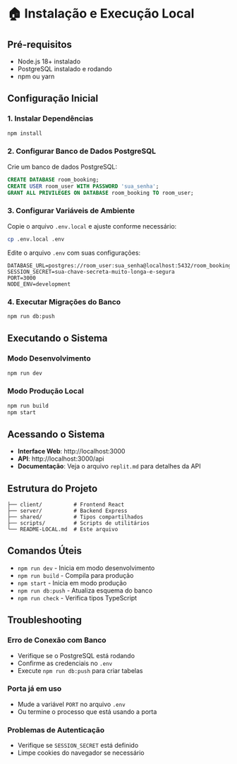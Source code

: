 
# 🏠 Instalação e Execução Local

## Pré-requisitos

- Node.js 18+ instalado
- PostgreSQL instalado e rodando
- npm ou yarn

## Configuração Inicial

### 1. Instalar Dependências
```bash
npm install
```

### 2. Configurar Banco de Dados PostgreSQL

Crie um banco de dados PostgreSQL:
```sql
CREATE DATABASE room_booking;
CREATE USER room_user WITH PASSWORD 'sua_senha';
GRANT ALL PRIVILEGES ON DATABASE room_booking TO room_user;
```

### 3. Configurar Variáveis de Ambiente

Copie o arquivo `.env.local` e ajuste conforme necessário:
```bash
cp .env.local .env
```

Edite o arquivo `.env` com suas configurações:
```
DATABASE_URL=postgres://room_user:sua_senha@localhost:5432/room_booking
SESSION_SECRET=sua-chave-secreta-muito-longa-e-segura
PORT=3000
NODE_ENV=development
```

### 4. Executar Migrações do Banco

```bash
npm run db:push
```

## Executando o Sistema

### Modo Desenvolvimento
```bash
npm run dev
```

### Modo Produção Local
```bash
npm run build
npm start
```

## Acessando o Sistema

- **Interface Web**: http://localhost:3000
- **API**: http://localhost:3000/api
- **Documentação**: Veja o arquivo `replit.md` para detalhes da API

## Estrutura do Projeto

```
├── client/          # Frontend React
├── server/          # Backend Express
├── shared/          # Tipos compartilhados
├── scripts/         # Scripts de utilitários
└── README-LOCAL.md  # Este arquivo
```

## Comandos Úteis

- `npm run dev` - Inicia em modo desenvolvimento
- `npm run build` - Compila para produção
- `npm start` - Inicia em modo produção
- `npm run db:push` - Atualiza esquema do banco
- `npm run check` - Verifica tipos TypeScript

## Troubleshooting

### Erro de Conexão com Banco
- Verifique se o PostgreSQL está rodando
- Confirme as credenciais no `.env`
- Execute `npm run db:push` para criar tabelas

### Porta já em uso
- Mude a variável `PORT` no arquivo `.env`
- Ou termine o processo que está usando a porta

### Problemas de Autenticação
- Verifique se `SESSION_SECRET` está definido
- Limpe cookies do navegador se necessário
